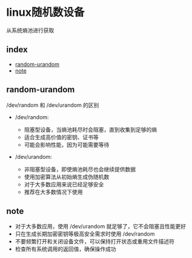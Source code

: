 # linux随机数设备
从系统熵池进行获取

## index
- [random-urandom](#random-urandom)
- [note](#note)

## random-urandom
/dev/random 和 /dev/urandom 的区别
+ /dev/random:
  - 阻塞型设备，当熵池耗尽时会阻塞，直到收集到足够的熵
  - 适合生成高价值的密钥、证书等
  - 可能会影响性能，因为可能需要等待

+ /dev/urandom:
  - 非阻塞型设备，即使熵池耗尽也会继续提供数据
  - 使用加密算法从初始熵生成伪随机数
  - 对于大多数应用来说已经足够安全
  - 推荐在大多数情况下使用

## note
- 对于大多数应用，使用 /dev/urandom 就足够了，它不会阻塞且性能更好
- 只在生成长期加密密钥等极高安全需求时使用 /dev/random
- 不要频繁打开和关闭设备文件，可以保持打开状态或重用文件描述符
- 检查所有系统调用的返回值，确保操作成功
